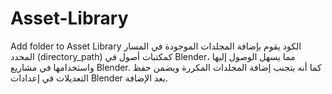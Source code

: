 # Asset-Library
Add folder to Asset Library
الكود يقوم بإضافة المجلدات الموجودة في المسار المحدد (directory_path) كمكتبات أصول في Blender، مما يسهل الوصول إليها واستخدامها في مشاريع Blender. كما أنه يتجنب إضافة المجلدات المكررة ويضمن حفظ التعديلات في إعدادات Blender بعد الإضافة.
